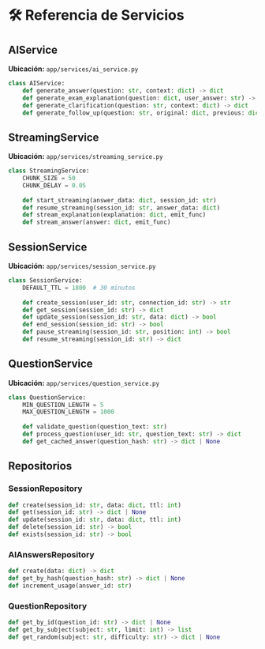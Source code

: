 # 🛠️ Referencia de Servicios

## AIService

**Ubicación:** `app/services/ai_service.py`

```python
class AIService:
    def generate_answer(question: str, context: dict) -> dict
    def generate_exam_explanation(question: dict, user_answer: str) -> dict
    def generate_clarification(question: str, context: dict) -> dict
    def generate_follow_up(question: str, original: dict, previous: dict) -> dict
```

## StreamingService

**Ubicación:** `app/services/streaming_service.py`

```python
class StreamingService:
    CHUNK_SIZE = 50
    CHUNK_DELAY = 0.05
    
    def start_streaming(answer_data: dict, session_id: str)
    def resume_streaming(session_id: str, answer_data: dict)
    def stream_explanation(explanation: dict, emit_func)
    def stream_answer(answer: dict, emit_func)
```

## SessionService

**Ubicación:** `app/services/session_service.py`

```python
class SessionService:
    DEFAULT_TTL = 1800  # 30 minutos
    
    def create_session(user_id: str, connection_id: str) -> str
    def get_session(session_id: str) -> dict
    def update_session(session_id: str, data: dict) -> bool
    def end_session(session_id: str) -> bool
    def pause_streaming(session_id: str, position: int) -> bool
    def resume_streaming(session_id: str) -> dict
```

## QuestionService

**Ubicación:** `app/services/question_service.py`

```python
class QuestionService:
    MIN_QUESTION_LENGTH = 5
    MAX_QUESTION_LENGTH = 1000
    
    def validate_question(question_text: str)
    def process_question(user_id: str, question_text: str) -> dict
    def get_cached_answer(question_hash: str) -> dict | None
```

## Repositorios

### SessionRepository
```python
def create(session_id: str, data: dict, ttl: int)
def get(session_id: str) -> dict | None
def update(session_id: str, data: dict, ttl: int)
def delete(session_id: str) -> bool
def exists(session_id: str) -> bool
```

### AIAnswersRepository
```python
def create(data: dict) -> dict
def get_by_hash(question_hash: str) -> dict | None
def increment_usage(answer_id: str)
```

### QuestionRepository
```python
def get_by_id(question_id: str) -> dict | None
def get_by_subject(subject: str, limit: int) -> list
def get_random(subject: str, difficulty: str) -> dict | None
```
